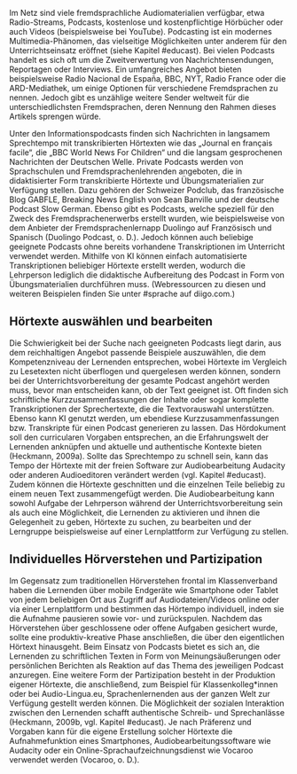 <!-- filename: 02_Hoerverstehen.md -->
<!-- title: Hörverstehen -->

Im Netz sind viele fremdsprachliche Audiomaterialien verfügbar, etwa Radio-Streams, Podcasts, kostenlose und kostenpflichtige Hörbücher oder auch Videos (beispielsweise bei YouTube). Podcasting ist ein modernes Multimedia-Phänomen, das vielseitige Möglichkeiten unter anderem für den Unterrichtseinsatz eröffnet (siehe Kapitel #educast). Bei vielen Podcasts handelt es sich oft um die Zweitverwertung von Nachrichtensendungen, Reportagen oder Interviews. Ein umfangreiches Angebot bieten beispielsweise Radio Nacional de España, BBC, NYT, Radio France oder die ARD-Mediathek, um einige Optionen für verschiedene Fremdsprachen zu nennen. Jedoch gibt es unzählige weitere Sender weltweit für die unterschiedlichsten Fremdsprachen, deren Nennung den Rahmen dieses Artikels sprengen würde. 

Unter den Informationspodcasts finden sich Nachrichten in langsamem Sprechtempo mit transkribierten Hörtexten wie das „Journal en français facile“, die „BBC World News For Children“ und die langsam gesprochenen Nachrichten der Deutschen Welle. Private Podcasts werden von Sprachschulen und Fremdsprachenlehrenden angeboten, die in didaktisierter Form transkribierte Hörtexte und Übungsmaterialien zur Verfügung stellen. Dazu gehören der Schweizer Podclub, das französische Blog GABFLE, Breaking News English von Sean Banville und der deutsche Podcast Slow German. Ebenso gibt es Podcasts, welche speziell für den Zweck des Fremdsprachenerwerbs erstellt wurden, wie beispielsweise von dem Anbieter der Fremdsprachenlernapp Duolingo auf Französisch und Spanisch (Duolingo Podcast, o. D.). Jedoch können auch beliebige geeignete Podcasts ohne bereits vorhandene Transkriptionen im Unterricht verwendet werden. Mithilfe von KI können einfach automatisierte Transkriptionen beliebiger Hörtexte erstellt werden, wodurch die Lehrperson lediglich die didaktische Aufbereitung des Podcast in Form von Übungsmaterialien durchführen muss. (Webressourcen zu diesen und weiteren Beispielen finden Sie unter #sprache auf diigo.com.)

## Hörtexte auswählen und bearbeiten

Die Schwierigkeit bei der Suche nach geeigneten Podcasts liegt darin, aus dem reichhaltigen Angebot passende Beispiele auszuwählen, die dem Kompetenzniveau der Lernenden entsprechen, wobei Hörtexte im Vergleich zu Lesetexten nicht überflogen und quergelesen werden können, sondern bei der Unterrichtsvorbereitung der gesamte Podcast angehört werden muss, bevor man entscheiden kann, ob der Text geeignet ist. Oft finden sich schriftliche Kurzzusammenfassungen der Inhalte oder sogar komplette Transkriptionen der Sprechertexte, die die Textvorauswahl unterstützen. Ebenso kann KI genutzt werden, um ebendiese Kurzzusammenfassungen bzw. Transkripte für einen Podcast generieren zu lassen. Das Hördokument soll den curricularen Vorgaben entsprechen, an die Erfahrungswelt der Lernenden anknüpfen und aktuelle und authentische Kontexte bieten (Heckmann, 2009a). Sollte das Sprechtempo zu schnell sein, kann das Tempo der Hörtexte mit der freien Software zur Audiobearbeitung Audacity oder anderen Audioeditoren verändert werden (vgl. Kapitel #educast). Zudem können die Hörtexte geschnitten und die einzelnen Teile beliebig zu einem neuen Text zusammengefügt werden. Die Audiobearbeitung kann sowohl Aufgabe der Lehrperson während der Unterrichtsvorbereitung sein als auch eine Möglichkeit, die Lernenden zu aktivieren und ihnen die Gelegenheit zu geben, Hörtexte zu suchen, zu bearbeiten und der Lerngruppe beispielsweise auf einer Lernplattform zur Verfügung zu stellen.

## Individuelles Hörverstehen und Partizipation

Im Gegensatz zum traditionellen Hörverstehen frontal im Klassenverband haben die Lernenden über mobile Endgeräte wie Smartphone oder Tablet von jedem beliebigen Ort aus Zugriff auf Audiodateien/Videos online oder via einer Lernplattform und bestimmen das Hörtempo individuell, indem sie die Aufnahme pausieren sowie vor- und zurückspulen. Nachdem das Hörverstehen über geschlossene oder offene Aufgaben gesichert wurde, sollte eine produktiv-kreative Phase anschließen, die über den eigentlichen Hörtext hinausgeht. Beim Einsatz von Podcasts bietet es sich an, die Lernenden zu schriftlichen Texten in Form von Meinungsäußerungen oder persönlichen Berichten als Reaktion auf das Thema des jeweiligen Podcast anzuregen. Eine weitere Form der Partizipation besteht in der Produktion eigener Hörtexte, die anschließend, zum Beispiel für Klassenkolleg*innen oder bei Audio-Lingua.eu, Sprachenlernenden aus der ganzen Welt zur Verfügung gestellt werden können. Die Möglichkeit der sozialen Interaktion zwischen den Lernenden schafft authentische Schreib- und Sprechanlässe (Heckmann, 2009b, vgl. Kapitel #educast). Je nach Präferenz und Vorgaben kann für die eigene Erstellung solcher Hörtexte die Aufnahmefunktion eines Smartphones, Audiobearbeitungssoftware wie Audacity oder ein Online-Sprachaufzeichnungsdienst wie Vocaroo verwendet werden (Vocaroo, o. D.).
